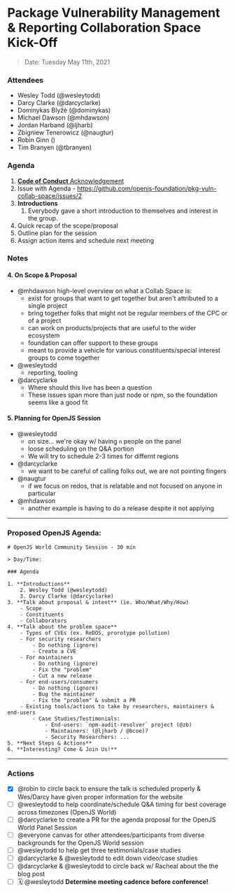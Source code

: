 # Package Vulnerability Management & Reporting Collaboration Space Kick-Off

> Date: Tuesday May 11th, 2021

### Attendees
- Wesley Todd (@wesleytodd)
- Darcy Clarke (@darcyclarke)
- Dominykas Blyžė (@dominykas)
- Michael Dawson (@mhdawson)
- Jordan Harband (@ljharb)
- Zbigniew Tenerowicz (@naugtur)
- Robin Ginn ()
- Tim Branyen (@tbranyen)

### Agenda

1. [**Code of Conduct** Acknowledgement](https://github.com/openjs-foundation/pkg-vuln-collab-space/blob/darcyclarke/initial-commit/CODE_OF_CONDUCT.md)
1. Issue with Agenda - https://github.com/openjs-foundation/pkg-vuln-collab-space/issues/2
1. **Introductions**
    1. Everybody gave a short introduction to themselves and interest in the group.
1. Quick recap of the scope/proposal
1. Outline plan for the session
1. Assign action items and schedule next meeting

### Notes

#### 4. On Scope & Proposal
- @mhdawson high-level overview on what a Collab Space is: 
    - exist for groups that want to get together but aren't attributed to a single project
    - bring together folks that might not be regular members of the CPC or of a project
    - can work on products/projects that are useful to the wider ecosystem
    - foundation can offer support to these groups
    - meant to provide a vehicle for various constituents/special interest groups to come together
- @wesleytodd 
    - reporting, tooling
- @darcyclarke
    - Where should this live has been a question
    - These issues span more than just node or npm, so the foundation seems like a good fit

#### 5. Planning for OpenJS Session
- @wesleytodd
    - on size... we're okay w/ having `n` people on the panel
    - loose scheduling on the Q&A portion
    - We will try to schedule 2-3 times for differnt regions
- @darcyclarke
    - we want to be careful of calling folks out, we are not pointing fingers
- @naugtur
    - if we focus on redos, that is relatable and not focused on anyone in particular
- @mhdawson
    - another example is having to do a release despite it not applying


---


### Proposed OpenJS Agenda:

```markdown=
# OpenJS World Community Session - 30 min

> Day/Time:

### Agenda

1. **Introductions**
    2. Wesley Todd (@wesleytodd)
    3. Darcy Clarke (@darcyclarke)
3. **Talk about proposal & intent** (ie. Who/What/Why/How)
    - Scope
    - Constituents
    - Collaborators 
4. **Talk about the problem space**
    - Types of CVEs (ex. ReDOS, prorotype pollution)
    - For security researchers
        - Do nothing (ignore)
        - Create a CVE
    - For maintainers
        - Do nothing (ignore)
        - Fix the "problem"
        - Cut a new release
    - For end-users/consumers
        - Do nothing (ignore)
        - Bug the maintainer
        - Fix the "problem" & submit a PR
    - Existing tools/actions to take by researchers, maintainers & end-users
        - Case Studies/Testimonials:
            - End-users: `npm-audit-resolver` project (@zb)
            - Maintainers: (@ljharb / @bcoe)?
            - Security Researchers: ...
5. **Next Steps & Actions**
6. **Interesting? Come & Join Us!**
```

---

### Actions

- [x] @robin to circle back to ensure the talk is scheduled properly & Wes/Darcy have given proper information for the website
- [ ] @wesleytodd to help coordinate/schedule Q&A timing for best coverage across timezones (OpenJS World)
- [ ] @darcyclarke to create a PR for the agenda proposal for the OpenJS World Panel Session
- [ ] @everyone canvas for other attendees/participants from diverse backgrounds for the OpenJS World session
- [ ] @wesleytodd to help get three testimonials/case studies
- [ ] @darcyclarke & @wesleytodd to edit down video/case studies
- [ ] @darcyclarke & @wesleytodd to circle back w/ Racheal about the the blog post
- [ ] 🗓  @wesleytodd **Determine meeting cadence before conference!**
